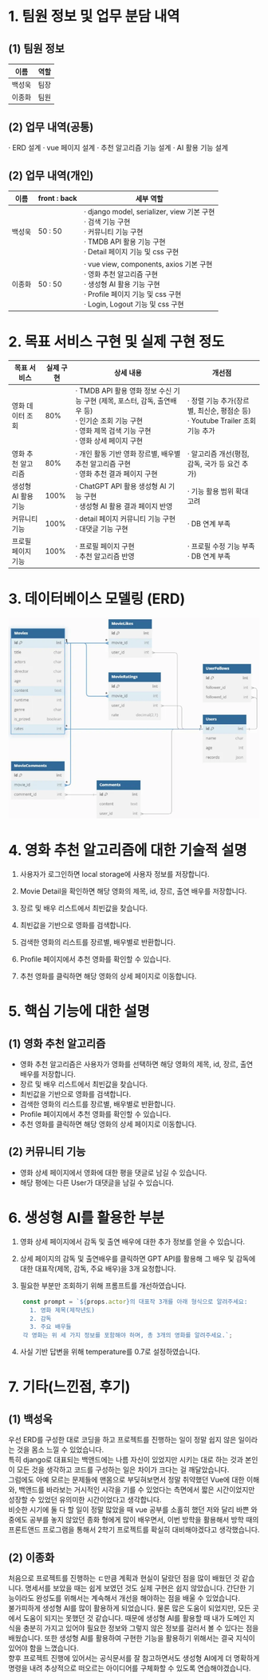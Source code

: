 # 1. 팀원 정보 및 업무 분담 내역

## (1) 팀원 정보
| 이름 | 역할 |  
| ---- | ---- | 
| 백성욱 | 팀장 |  
| 이종화 | 팀원 | 

## (2) 업무 내역(공통)
· ERD 설계
· vue 페이지 설계
· 추천 알고리즘 기능 설계
· AI 활용 기능 설계

## (2) 업무 내역(개인)

| 이름 | front : back | 세부 역할 |
| ---- | ---- | ---- |
| 백성욱 | 50 : 50 | · django model, serializer, view 기본 구현 <br> · 검색 기능 구현 <br> · 커뮤니티 기능 구현 <br> · TMDB API 활용 기능 구현 <br> · Detail 페이지 기능 및 css 구현 |
| 이종화 | 50 : 50 | · vue view, components, axios 기본 구현 <br> · 영화 추천 알고리즘 구현 <br> · 생성형 AI 활용 기능 구현 <br> · Profile 페이지 기능 및 css 구현 <br> · Login, Logout 기능 및 css 구현 |

# 2. 목표 서비스 구현 및 실제 구현 정도

| 목표 서비스 | 실제 구현 | 상세 내용 | 개선점 |
| ---- | ---- | ---- | ---- |
| 영화 데이터 조회 | 80% | · TMDB API 활용 영화 정보 수신 기능 구현 (제목, 포스터, 감독, 출연배우 등) <br> · 인기순 조회 기능 구현 <br> · 영화 제목 검색 기능 구현 <br> · 영화 상세 페이지 구현 | · 정렬 기능 추가(장르별, 최신순, 평점순 등) <br> · Youtube Trailer 조회 기능 추가 |
| 영화 추천 알고리즘 | 80% | · 개인 활동 기반 영화 장르별, 배우별 추천 알고리즘 구현 <br> · 영화 추천 결과 페이지 구현 | · 알고리즘 개선(평점, 감독, 국가 등 요건 추가) |
| 생성형 AI 활용 기능 | 100% | · ChatGPT API 활용 생성형 AI 기능 구현 <br> · 생성형 AI 활용 결과 페이지 반영 | · 기능 활용 범위 확대 고려 |
| 커뮤니티 기능 | 100% | · detail 페이지 커뮤니티 기능 구현 <br> · 대댓글 기능 구현 | · DB 연계 부족 |
| 프로필 페이지 기능 | 100% | · 프로필 페이지 구현 <br> · 추천 알고리즘 반영 | · 프로필 수정 기능 부족 <br> · DB 연계 부족 |

# 3. 데이터베이스 모델링 (ERD)

![ERD](./ERD.png)


# 4. 영화 추천 알고리즘에 대한 기술적 설명

1. 사용자가 로그인하면 local storage에 사용자 정보를 저장합니다.

2. Movie Detail을 확인하면 해당 영화의 제목, id, 장르, 출연 배우를 저장합니다.

3. 장르 및 배우 리스트에서 최빈값을 찾습니다.

4. 최빈값을 기반으로 영화를 검색합니다.

5. 검색한 영화의 리스트를 장르별, 배우별로 반환합니다.

6. Profile 페이지에서 추천 영화를 확인할 수 있습니다.

7. 추천 영화를 클릭하면 해당 영화의 상세 페이지로 이동합니다.

# 5. 핵심 기능에 대한 설명

## (1) 영화 추천 알고리즘

- 영화 추천 알고리즘은 사용자가 영화를 선택하면 해당 영화의 제목, id, 장르, 출연 배우를 저장합니다.
- 장르 및 배우 리스트에서 최빈값을 찾습니다.
- 최빈값을 기반으로 영화를 검색합니다.
- 검색한 영화의 리스트를 장르별, 배우별로 반환합니다.
- Profile 페이지에서 추천 영화를 확인할 수 있습니다.
- 추천 영화를 클릭하면 해당 영화의 상세 페이지로 이동합니다.

## (2) 커뮤니티 기능

- 영화 상세 페이지에서 영화에 대한 평을 댓글로 남길 수 있습니다.
- 해당 평에는 다른 User가 대댓글을 남길 수 있습니다.

# 6. 생성형 AI를 활용한 부분

1. 영화 상세 페이지에서 감독 및 출연 배우에 대한 추가 정보를 얻을 수 있습니다.

2. 상세 페이지의 감독 및 출연배우를 클릭하면 GPT API를 활용해 그 배우 및 감독에 대한 대표작(제목, 감독, 주요 배우)을 3개 요청합니다.

3. 필요한 부분만 조회하기 위해 프롬프트를 개선하였습니다.
```javaScript 
    const prompt = `${props.actor}의 대표작 3개를 아래 형식으로 알려주세요:
      1. 영화 제목(제작년도)
      2. 감독
      3. 주요 배우들
    각 영화는 위 세 가지 정보를 포함해야 하며, 총 3개의 영화를 알려주세요.`;
```
4. 사실 기반 답변을 위해 temperature를 0.7로 설정하였습니다.

# 7. 기타(느낀점, 후기)

## (1) 백성욱
우선 ERD를 구성한 대로 코딩을 하고 프로젝트를 진행하는 일이 정말 쉽지 않은 일이라는 것을 몸소 느낄 수 있었습니다.<br>
특히 django로 대표되는 백앤드에는 나름 자신이 있었지만 시키는 대로 하는 것과 본인이 모든 것을 생각하고 코드를 구성하는 일은 차이가 크다는 걸 깨달았습니다.<br>
그럼에도 아예 모르는 문제들에 맨몸으로 부딪혀보면서 정말 취약했던 Vue에 대한 이해와, 백앤드를 바라보는 거시적인 시각을 기를 수 있었다는 측면에서 짧은 시간이었지만 성장할 수 있었던 유의미한 시간이었다고 생각합니다.<br>
비슷한 시기에 둘 다 할 일이 정말 많았을 때 vue 공부를 소홀히 했던 저와 달리 바쁜 와중에도 공부를 놓지 않았던 종화 형에게 많이 배우면서, 이번 방학을 활용해서 방학 때의 프론트앤드 프로그램을 통해서 2학기 프로젝트를 확실히 대비해야겠다고 생각했습니다.

## (2) 이종화
처음으로 프로젝트를 진행하는 ㄷ만큼 계획과 현실이 달랐던 점을 많이 배웠던 것 같습니다. 명세서를 보았을 때는 쉽게 보였던 것도 실제 구현은 쉽지 않았습니다. 간단한 기능이라도 완성도를 위해서는 계속해서 개선을 해야하는 점을 배울 수 있었습니다.<br>
불가피하게 생성형 AI를 많이 활용하게 되었습니다. 물론 많은 도움이 되었지만, 모든 곳에서 도움이 되지는 못했던 것 같습니다. 때문에 생성형 AI를 활용할 때 내가 도메인 지식을 충분히 가지고 있어야 필요한 정보와 그렇지 않은 정보를 걸러서 볼 수 있다는 점을 배웠습니다. 또한 생성형 AI를 활용하여 구현한 기능을 활용하기 위해서는 결국 지식이 있어야 함을 느꼈습니다.<br>
향후 프로젝트 진행에 있어서는 공식문서를 잘 참고하면서도 생성형 AI에게 더 명확하게 명령을 내려 추상적으로 떠오르는 아이디어를 구체화할 수 있도록 연습해야겠습니다.
